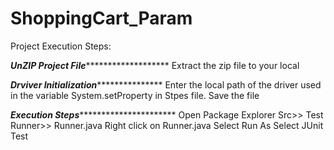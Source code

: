 # ShoppingCart_Param
Project Execution Steps:


*******************UnZIP Project File**************************************
Extract the zip file to your local

*******************Drviver Initialization**********************************
Enter the local path of the driver used in the variable System.setProperty in Stpes file.
Save the file

*******************Execution Steps*****************************************
Open Package Explorer
Src>> Test Runner>> Runner.java
Right click on Runner.java
Select Run As
Select JUnit Test
